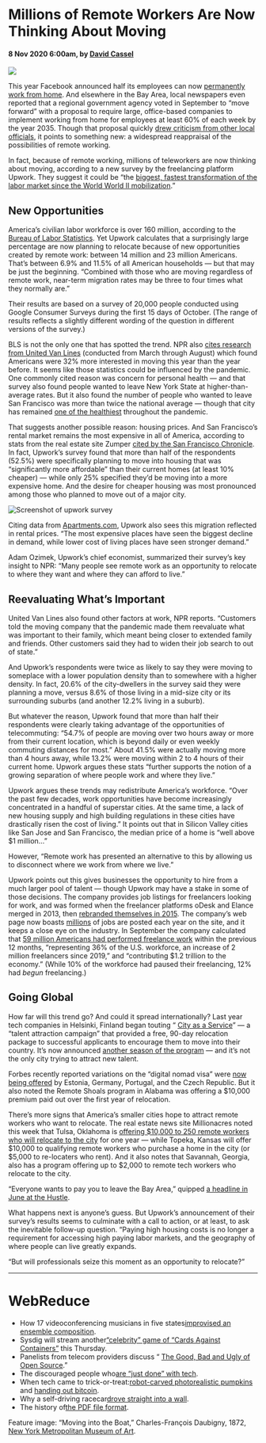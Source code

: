 # Millions of Remote Workers Are Now Thinking About Moving

#### 8 Nov 2020 6:00am,   by [David Cassel](https://thenewstack.io/author/destiny/ "Posts by David Cassel")

![](https://cdn.thenewstack.io/media/2020/11/0d5e526f-moving-1024x767.jpg)

This year Facebook announced half its employees can now [permanently work from home](https://www.npr.org/sections/coronavirus-live-updates/2020/05/21/860382831/facebook-expects-half-its-employees-to-work-remotely-forever). And elsewhere in the Bay Area, local newspapers even reported that a regional government agency voted in September to “move forward” with a proposal to require large, office-based companies to implement working from home for employees at least 60% of each week by the year 2035. Though that proposal quickly [drew criticism from other local officials](https://www.nbcnews.com/tech/tech-news/california-s-bay-area-likes-telecommuting-so-much-it-might-n1240898), it points to something new: a widespread reappraisal of the possibilities of remote working.

In fact, because of remote working, millions of teleworkers are now thinking about moving, according to a new survey by the freelancing platform Upwork. They suggest it could be “the [biggest, fastest transformation of the labor market since the World World II mobilization](https://www.upwork.com/press/releases/economist-report-remote-workers-on-the-move).”

## New Opportunities

America’s civilian labor workforce is over 160 million, according to the [Bureau of Labor Statistics](https://www.bls.gov/news.release/empsit.t01.htm). Yet Upwork calculates that a surprisingly large percentage are now planning to relocate because of new opportunities created by remote work: between 14 million and 23 million Americans. That’s between 6.9% and 11.5% of all American households — but that may be just the beginning. “Combined with those who are moving regardless of remote work, near-term migration rates may be three to four times what they normally are.”

Their results are based on a survey of 20,000 people conducted using Google Consumer Surveys during the first 15 days of October. (The range of results reflects a slightly different wording of the question in different versions of the survey.)

BLS is not the only one that has spotted the trend. NPR also [cites research from United Van Lines](https://www.npr.org/sections/coronavirus-live-updates/2020/10/30/929667563/now-that-more-americans-can-work-anywhere-many-are-planning-to-move-away) (conducted from March through August) which found Americans were 32% more interested in moving this year than the year before. It seems like those statistics could be influenced by the pandemic. One commonly cited reason was concern for personal health — and that survey also found people wanted to leave New York State at higher-than-average rates. But it also found the number of people who wanted to leave San Francisco was more than twice the national average — though that city has remained [one of the healthiest](https://www.sfchronicle.com/bayarea/article/Two-big-reasons-S-F-has-the-lowest-death-rate-15597761.php) throughout the pandemic.

That suggests another possible reason: housing prices. And San Francisco’s rental market remains the most expensive in all of America, according to stats from the real estate site Zumper [cited by the San Francisco Chronicle](https://www.sfchronicle.com/bayarea/article/Rent-prices-drop-again-in-S-F-and-other-Bay-Area-15692584.php). In fact, Upwork’s survey found that more than half of the respondents (52.5%) were specifically planning to move into housing that was “significantly more affordable” than their current homes (at least 10% cheaper) — while only 25% specified they’d be moving into a more expensive home. And the desire for cheaper housing was most pronounced among those who planned to move out of a major city.

![Screenshot of upwork survey](https://cdn.thenewstack.io/media/2020/11/7e4b3b3f-screenshot-of-upwork-2020-survey-on-moving-percent-who-want-less-expensive-housing.png)

Citing data from [Apartments.com](https://www.apartments.com), Upwork also sees this migration reflected in rental prices. “The most expensive places have seen the biggest decline in demand, while lower cost of living places have seen stronger demand.”

Adam Ozimek, Upwork’s chief economist, summarized their survey’s key insight to NPR: “Many people see remote work as an opportunity to relocate to where they want and where they can afford to live.”

## Reevaluating What’s Important

United Van Lines also found other factors at work, NPR reports. “Customers told the moving company that the pandemic made them reevaluate what was important to their family, which meant being closer to extended family and friends. Other customers said they had to widen their job search to out of state.”

And Upwork’s respondents were twice as likely to say they were moving to someplace with a lower population density than to somewhere with a higher density. In fact, 20.6% of the city-dwellers in the survey said they were planning a move, versus 8.6% of those living in a mid-size city or its surrounding suburbs (and another 12.2% living in a suburb).

But whatever the reason, Upwork found that more than half their respondents were clearly taking advantage of the opportunities of telecommuting: “54.7% of people are moving over two hours away or more from their current location, which is beyond daily or even weekly commuting distances for most.” About 41.5% were actually moving more than 4 hours away, while 13.2% were moving within 2 to 4 hours of their current home. Upwork argues these stats “further supports the notion of a growing separation of where people work and where they live.”

Upwork argues these trends may redistribute America’s workforce. “Over the past few decades, work opportunities have become increasingly concentrated in a handful of superstar cities. At the same time, a lack of new housing supply and high building regulations in these cities have drastically risen the cost of living.” It points out that in Silicon Valley cities like San Jose and San Francisco, the median price of a home is “well above $1 million…”

However, “Remote work has presented an alternative to this by allowing us to disconnect where we work from where we live.”

Upwork points out this gives businesses the opportunity to hire from a much larger pool of talent — though Upwork may have a stake in some of those decisions. The company provides job listings for freelancers looking for work, and was formed when the freelancer platforms oDesk and Elance merged in 2013, then [rebranded themselves in 2015](https://www.forbes.com/sites/elainepofeldt/2015/05/05/elance-odesk-becomes-upwork-today-odesk-brand-gets-phased-out/?sh=403a8eef51f5). The company’s web page now boasts [millions](https://www.upwork.com/about/) of jobs are posted each year on the site, and it keeps a close eye on the industry. In September the company calculated that [59 million Americans had performed freelance work](https://www.upwork.com/press/releases/new-upwork-study-finds-36-of-the-us-workforce-freelance-amid-the-covid-19-pandemic) within the previous 12 months, “representing 36% of the U.S. workforce, an increase of 2 million freelancers since 2019,” and “contributing $1.2 trillion to the economy.” (While 10% of the workforce had paused their freelancing, 12% had _begun_ freelancing.)

## Going Global

How far will this trend go? And could it spread internationally? Last year tech companies in Helsinki, Finland began touting “ [City as a Service](https://www.prnewswire.com/news-releases/helsinki-worlds-first-city-as-a-service-is-not-just-a-joke---attracts-over-6500-applications-from-100-cities-300960656.html)” — a “talent attraction campaign” that provided a free, 90-day relocation package to successful applicants to encourage them to move into their country. It’s now announced [another season of the program](https://www.helsinkibusinesshub.fi/90-day-finn/) — and it’s not the only city trying to attract new talent.

Forbes recently reported variations on the “digital nomad visa” were [now being offered](https://www.forbes.com/sites/suzannerowankelleher/2020/06/08/estonia-woos-remote-workers-with-a-digital-nomad-visa/) by Estonia, Germany, Portugal, and the Czech Republic. But it also noted the Remote Shoals program in Alabama was offering a $10,000 premium paid out over the first year of relocation.

There’s more signs that America’s smaller cities hope to attract remote workers who want to relocate. The real estate news site Millionacres noted this week that Tulsa, Oklahoma is [offering $10,000 to 250 remote workers who will relocate to the city](https://www.fool.com/millionacres/real-estate-investing/articles/these-cities-will-pay-you-10000-move-there/) for one year — while Topeka, Kansas will offer $10,000 to qualifying remote workers who purchase a home in the city (or $5,000 to re-locaters who rent). And it also notes that Savannah, Georgia, also has a program offering up to $2,000 to remote tech workers who relocate to the city.

“Everyone wants to pay you to leave the Bay Area,” quipped [a headline in June at the Hustle](https://thehustle.co/06232020-relocation-bay-area/).

What happens next is anyone’s guess. But Upwork’s announcement of their survey’s results seems to culminate with a call to action, or at least, to ask the inevitable follow-up question. “Paying high housing costs is no longer a requirement for accessing high paying labor markets, and the geography of where people can live greatly expands.

“But will professionals seize this moment as an opportunity to relocate?”

* * *

# WebReduce

- How 17 videoconferencing musicians in five states[improvised an ensemble composition](https://www.nytimes.com/2020/10/30/arts/music/tyshawn-sorey-alarm-will-sound-music.html).
- Sysdig will stream another[“celebrity” game of “Cards Against Containers”](https://sysdig.com/resources/webinars/cards-against-containers-for-a-holiday-cause-2020/%20) this Thursday.
- Panelists from telecom providers discuss “ [The Good, Bad and Ugly of Open Source](https://www.youtube.com/watch?v=DETAj_m44RQ).”
- The discouraged people who[are “just done” with tech](https://news.ycombinator.com/item?id=24958214).
- When tech came to trick-or-treat:[robot-carved photorealistic pumpkins](https://www.youtube.com/watch?v=X9zXcnSXNF0&feature=youtu.be) and [handing out bitcoin](https://cointelegraph.com/news/i-got-bitcoin-trick-or-treaters-rewarded-with-crypto).
- Why a self-driving racecar[drove straight into a wall](https://www.engadget.com/roborace-driverless-racecar-crash-155547270.html).
- The history of[the PDF file format](https://www.vice.com/en/article/pam43n/why-the-pdf-is-secretly-the-worlds-most-important-file-format).

Feature image: “Moving into the Boat,” Charles-François Daubigny, 1872, [New York Metropolitan Museum of Art](https://www.metmuseum.org/art/collection/search/336997).
